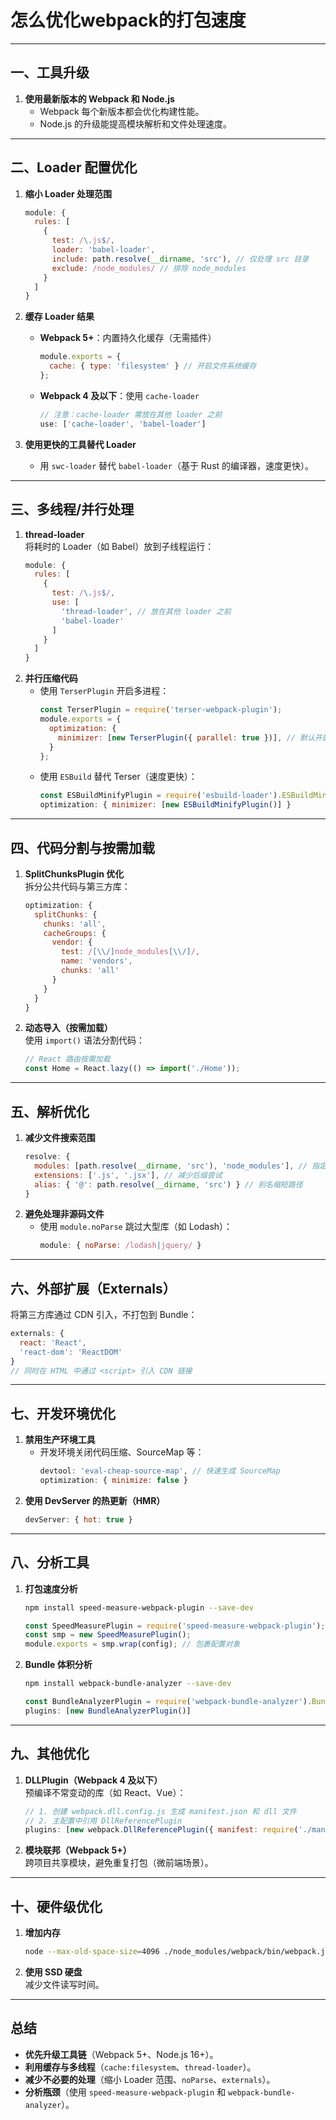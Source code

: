 # 怎么优化webpack的打包速度

---

## **一、工具升级**
1. **使用最新版本的 Webpack 和 Node.js**  
   - Webpack 每个新版本都会优化构建性能。
   - Node.js 的升级能提高模块解析和文件处理速度。

---

## **二、Loader 配置优化**
1. **缩小 Loader 处理范围**  
   ```javascript
   module: {
     rules: [
       {
         test: /\.js$/,
         loader: 'babel-loader',
         include: path.resolve(__dirname, 'src'), // 仅处理 src 目录
         exclude: /node_modules/ // 排除 node_modules
       }
     ]
   }
   ```
2. **缓存 Loader 结果**  
   - **Webpack 5+**：内置持久化缓存（无需插件）  
     ```javascript
     module.exports = {
       cache: { type: 'filesystem' } // 开启文件系统缓存
     };
     ```
   - **Webpack 4 及以下**：使用 `cache-loader`  
     ```javascript
     // 注意：cache-loader 需放在其他 loader 之前
     use: ['cache-loader', 'babel-loader']
     ```

3. **使用更快的工具替代 Loader**  
   - 用 `swc-loader` 替代 `babel-loader`（基于 Rust 的编译器，速度更快）。

---

## **三、多线程/并行处理**
1. **thread-loader**  
   将耗时的 Loader（如 Babel）放到子线程运行：  
   ```javascript
   module: {
     rules: [
       {
         test: /\.js$/,
         use: [
           'thread-loader', // 放在其他 loader 之前
           'babel-loader'
         ]
       }
     ]
   }
   ```
2. **并行压缩代码**  
   - 使用 `TerserPlugin` 开启多进程：  
     ```javascript
     const TerserPlugin = require('terser-webpack-plugin');
     module.exports = {
       optimization: {
         minimizer: [new TerserPlugin({ parallel: true })], // 默认开启多进程
       }
     };
     ```
   - 使用 `ESBuild` 替代 Terser（速度更快）：  
     ```javascript
     const ESBuildMinifyPlugin = require('esbuild-loader').ESBuildMinifyPlugin;
     optimization: { minimizer: [new ESBuildMinifyPlugin()] }
     ```

---

## **四、代码分割与按需加载**
1. **SplitChunksPlugin 优化**  
   拆分公共代码与第三方库：  
   ```javascript
   optimization: {
     splitChunks: {
       chunks: 'all',
       cacheGroups: {
         vendor: {
           test: /[\\/]node_modules[\\/]/,
           name: 'vendors',
           chunks: 'all'
         }
       }
     }
   }
   ```
2. **动态导入（按需加载）**  
   使用 `import()` 语法分割代码：  
   ```javascript
   // React 路由按需加载
   const Home = React.lazy(() => import('./Home'));
   ```

---

## **五、解析优化**
1. **减少文件搜索范围**  
   ```javascript
   resolve: {
     modules: [path.resolve(__dirname, 'src'), 'node_modules'], // 指定模块路径
     extensions: ['.js', '.jsx'], // 减少后缀尝试
     alias: { '@': path.resolve(__dirname, 'src') } // 别名缩短路径
   }
   ```
2. **避免处理非源码文件**  
   - 使用 `module.noParse` 跳过大型库（如 Lodash）：  
     ```javascript
     module: { noParse: /lodash|jquery/ }
     ```

---

## **六、外部扩展（Externals）**
将第三方库通过 CDN 引入，不打包到 Bundle：  
```javascript
externals: {
  react: 'React',
  'react-dom': 'ReactDOM'
}
// 同时在 HTML 中通过 <script> 引入 CDN 链接
```

---

## **七、开发环境优化**
1. **禁用生产环境工具**  
   - 开发环境关闭代码压缩、SourceMap 等：  
     ```javascript
     devtool: 'eval-cheap-source-map', // 快速生成 SourceMap
     optimization: { minimize: false }
     ```
2. **使用 DevServer 的热更新（HMR）**  
   ```javascript
   devServer: { hot: true }
   ```

---

## **八、分析工具**
1. **打包速度分析**  
   ```bash
   npm install speed-measure-webpack-plugin --save-dev
   ```
   ```javascript
   const SpeedMeasurePlugin = require('speed-measure-webpack-plugin');
   const smp = new SpeedMeasurePlugin();
   module.exports = smp.wrap(config); // 包裹配置对象
   ```
2. **Bundle 体积分析**  
   ```bash
   npm install webpack-bundle-analyzer --save-dev
   ```
   ```javascript
   const BundleAnalyzerPlugin = require('webpack-bundle-analyzer').BundleAnalyzerPlugin;
   plugins: [new BundleAnalyzerPlugin()]
   ```

---

## **九、其他优化**
1. **DLLPlugin（Webpack 4 及以下）**  
   预编译不常变动的库（如 React、Vue）：  
   ```javascript
   // 1. 创建 webpack.dll.config.js 生成 manifest.json 和 dll 文件
   // 2. 主配置中引用 DllReferencePlugin
   plugins: [new webpack.DllReferencePlugin({ manifest: require('./manifest.json') })]
   ```
2. **模块联邦（Webpack 5+）**  
   跨项目共享模块，避免重复打包（微前端场景）。

---

## **十、硬件级优化**
1. **增加内存**  
   ```bash
   node --max-old-space-size=4096 ./node_modules/webpack/bin/webpack.js
   ```
2. **使用 SSD 硬盘**  
   减少文件读写时间。

---

## **总结**
- **优先升级工具链**（Webpack 5+、Node.js 16+）。
- **利用缓存与多线程**（`cache:filesystem`、`thread-loader`）。
- **减少不必要的处理**（缩小 Loader 范围、`noParse`、`externals`）。
- **分析瓶颈**（使用 `speed-measure-webpack-plugin` 和 `webpack-bundle-analyzer`）。